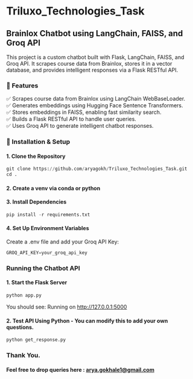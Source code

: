 # Triluxo_Technologies_Task

## Brainlox Chatbot using LangChain, FAISS, and Groq API
This project is a custom chatbot built with Flask, LangChain, FAISS, and Groq API.
It scrapes course data from Brainlox, stores it in a vector database, and provides intelligent responses via a Flask RESTful API.

### 📌 Features
✅ Scrapes course data from Brainlox using LangChain WebBaseLoader.<br>
✅ Generates embeddings using Hugging Face Sentence Transformers.<br>
✅ Stores embeddings in FAISS, enabling fast similarity search.<br>
✅ Builds a Flask RESTful API to handle user queries.<br>
✅ Uses Groq API to generate intelligent chatbot responses.<br>

### 🚀 Installation & Setup
#### 1. Clone the Repository

```python
git clone https://github.com/aryagokh/Triluxo_Technologies_Task.git
cd .
```

#### 2. Create a venv via conda or python

#### 3.  Install Dependencies
```python
pip install -r requirements.txt
```

#### 4. Set Up Environment Variables
Create a .env file and add your Groq API Key:
```python
GROQ_API_KEY=your_groq_api_key
```

### Running the Chatbot API
#### 1. Start the Flask Server
```python
python app.py
```
You should see:  Running on http://127.0.0.1:5000

#### 2. Test API Using Python - You can modify this to add your own questions.
```python
python get_response.py
```

### Thank You.
#### Feel free to drop queries here : arya.gokhale1@gmail.com


